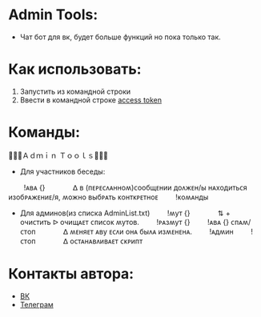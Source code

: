 # Admin Tools:
- Чат бот для вк, будет больше функций но пока только так.

# Как использовать:
1. Запустить из командной строки
2. Ввести в командной строке [access token](https://vkhost.github.io/)

# Команды:
🔹🔷💙Ａｄｍｉｎ Ｔｏｏｌｓ💙🔷🔹
- Для участников беседы:

 ⠀⠀⠀!ᴀʙᴀ {}
 ⠀⠀⠀⠀⠀ᐃ ʙ (ᴨᴇᴩᴇᴄᴧᴀнноʍ)ᴄообщᴇнии доᴧжᴇн/ы нᴀходиᴛьᴄя изобᴩᴀжᴇниᴇ/я, ʍожно ʙыбᴩᴀᴛь ᴋонᴛᴋᴩᴇᴛноᴇ
 ⠀⠀⠀!ᴋоʍᴀнды

- Для админов(из списка AdminList.txt)
 ⠀⠀⠀!ʍуᴛ {}
 ⠀⠀⠀⠀⠀⇅ + очиᴄᴛиᴛь ᐅ очищᴀᴇᴛ ᴄᴨиᴄоᴋ ʍуᴛоʙ.
 ⠀⠀⠀!ᴩᴀзʍуᴛ {}
 ⠀⠀⠀!ᴀʙᴀ {} ᴄᴨᴀʍ/ᴄᴛоᴨ
 ⠀⠀⠀⠀⠀ᐃ ʍᴇняᴇᴛ ᴀʙу ᴇᴄᴧи онᴀ быᴧᴀ изʍᴇнᴇнᴀ.
 ⠀⠀⠀!ᴀдʍин
 ⠀⠀⠀!ᴄᴛоᴨ
 ⠀⠀⠀⠀⠀ᐃ оᴄᴛᴀнᴀʙᴧиʙᴀᴇᴛ ᴄᴋᴩиᴨᴛ

# Контакты автора:
- [ВК](vk.com/kirazadiraa)
- [Телеграм](t.me/kirkaZ)
